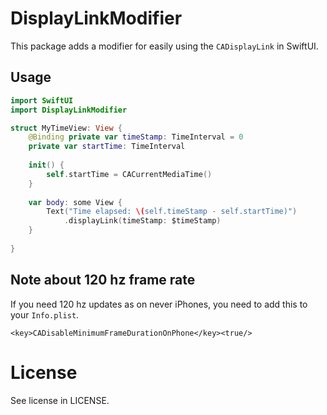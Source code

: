 # DisplayLinkModifier

This package adds a modifier for easily using the `CADisplayLink` in SwiftUI.

## Usage

````swift
import SwiftUI
import DisplayLinkModifier

struct MyTimeView: View {
	@Binding private var timeStamp: TimeInterval = 0
	private var startTime: TimeInterval
	
	init() {
		self.startTime = CACurrentMediaTime()
	}
	
	var body: some View {
		Text("Time elapsed: \(self.timeStamp - self.startTime)")
			.displayLink(timeStamp: $timeStamp)
	}
	
}
````

## Note about 120 hz frame rate

If you need 120 hz updates as on never iPhones, you need to add this to your `Info.plist`.

````
<key>CADisableMinimumFrameDurationOnPhone</key><true/>
````

# License

See license in LICENSE.
